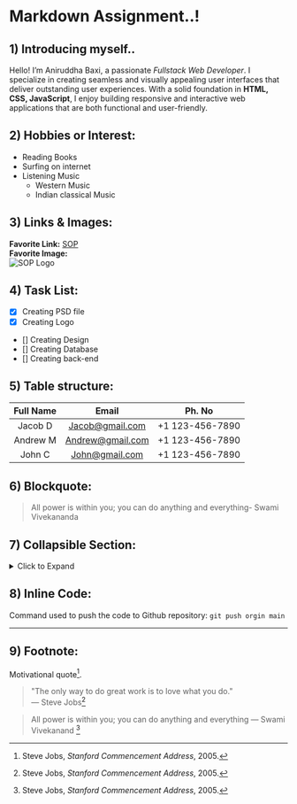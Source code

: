 # Markdown Assignment..!

## 1) Introducing myself..

Hello! I’m Aniruddha Baxi, a passionate _Fullstack Web Developer_.
I specialize in creating seamless and visually appealing user interfaces that deliver outstanding user experiences. With a solid foundation in **HTML, CSS, JavaScript**, I enjoy building responsive and interactive web applications that are both functional and user-friendly. <br>

## 2) Hobbies or Interest:

- Reading Books
- Surfing on internet
- Listening Music
  - Western Music
  - Indian classical Music<br>

## 3) Links & Images:

**Favorite Link:** [SOP](https://school.mildredgroup.com/) <br>
**Favorite Image:** <br>![SOP Logo](https://school.mildredgroup.com/img/school.png "School of programming")<br>

## 4) Task List:

- [x] Creating PSD file
- [x] Creating Logo
- [] Creating Design
- [] Creating Database
- [] Creating back-end

## 5) Table structure:

| **Full Name** |    **Email**     |   **Ph. No**    |
| :-----------: | :--------------: | :-------------: |
|    Jacob D    | Jacob@gmail.com  | +1 123-456-7890 |
|   Andrew M    | Andrew@gmail.com | +1 123-456-7890 |
|    John C     |  John@gmail.com  | +1 123-456-7890 |

## 6) Blockquote:

> All power is within you; you can do anything and everything- Swami Vivekananda <br>

## 7) Collapsible Section:

<!DOCTYPE html>
<html lang="en">
<head>
    <meta charset="UTF-8">
    <meta name="viewport" content="width=device-width, initial-scale=1.0">
</head>
<body>
    <details>
        <summary>Click to Expand</summary>
        <p>Hello! I’m Aniruddha Baxi, a passionate Fullstack Web Developer. I specialize in creating seamless and visually appealing user interfaces that deliver outstanding user experiences. </p>
        <p>With a solid foundation in HTML, CSS, JavaScript, I enjoy building responsive and interactive web applications that are both functional and user-friendly.</p>
    </details>
</body>
</html>

## 8) Inline Code:

Command used to push the code to Github repository: `git push orgin main`

---

## 9) Footnote:

Motivational quote[^1].

> "The only way to do great work is to love what you do."  
> — Steve Jobs[^1]

[^1]: Steve Jobs, _Stanford Commencement Address_, 2005.

> All power is within you; you can do anything and everything
> — Swami Vivekanand [^1]
